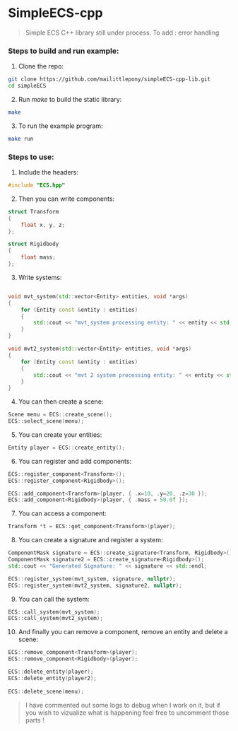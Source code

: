# SimpleECS-cpp
> Simple ECS C++ library still under process. To add : error handling

### Steps to build and run example:

1. Clone the repo:
```bash
git clone https://github.com/mailittlepony/simpleECS-cpp-lib.git
cd simpleECS

```

2. Run *make* to build the static library:
```bash
make

```

3. To run the example program:
```bash
make run

```
### Steps to use:

1. Include the headers:
```cpp
#include "ECS.hpp"

```

2. Then you can write components:
```cpp
struct Transform
{
    float x, y, z;
};

struct Rigidbody
{
    float mass;
};

```

3. Write systems:
```cpp

void mvt_system(std::vector<Entity> entities, void *args)
{
    for (Entity const &entity : entities)
    {
        std::cout << "mvt_system processing entity: " << entity << std::endl;
    }
}

void mvt2_system(std::vector<Entity> entities, void *args)
{
    for (Entity const &entity : entities)
    {
        std::cout << "mvt 2 system processing entity: " << entity << std::endl;
    }
}

```

4. You can then create a scene:
```cpp
Scene menu = ECS::create_scene();
ECS::select_scene(menu);

```

5. You can create your entities:
```cpp
Entity player = ECS::create_entity();

```

6. You can register and add components:
```cpp
ECS::register_component<Transform>(); 
ECS::register_component<Rigidbody>();

ECS::add_component<Transform>(player, { .x=10, .y=20, .z=30 });
ECS::add_component<Rigidbody>(player, { .mass = 50.0f }); 

```

7. You can access a component: 
```cpp
Transform *t = ECS::get_component<Transform>(player);

```

8. You can create a signature and register a system:
```cpp
ComponentMask signature = ECS::create_signature<Transform, Rigidbody>();
ComponentMask signature2 = ECS::create_signature<Rigidbody>();
std::cout << "Generated Signature: " << signature << std::endl;

ECS::register_system(mvt_system, signature, nullptr);
ECS::register_system(mvt2_system, signature2, nullptr);

```
9. You can call the system:
```cpp
ECS::call_system(mvt_system);
ECS::call_system(mvt2_system);

```

10. And finally you can remove a component, remove an entity and delete a scene:
```cpp
ECS::remove_component<Transform>(player);
ECS::remove_component<Rigidbody>(player);

ECS::delete_entity(player); 
ECS::delete_entity(player2); 
  
ECS::delete_scene(menu);

```


> I have commented out some logs to debug when I work on it, but if you wish to vizualize what is happening feel free to uncomment those parts !
